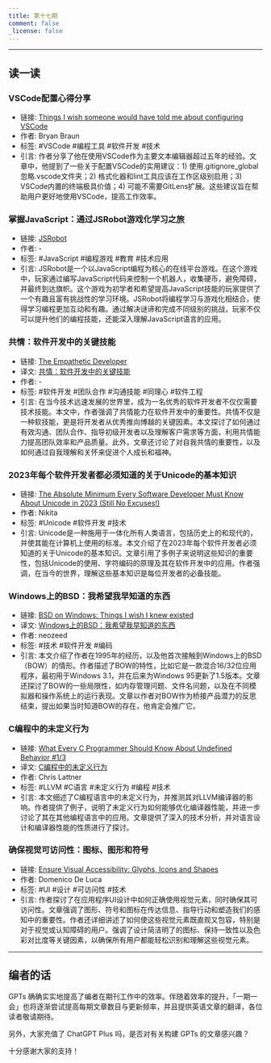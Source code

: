 ```yaml
---
title: 第十七期
comment: false
_license: false
---
```


---

## 读一读

### VSCode配置心得分享

- 链接: [Things I wish someone would have told me about configuring VSCode](https://www.bryanbraun.com/2023/08/10/things-i-wish-someone-would-have-told-me-about-configuring-vscode/)
- 作者: Bryan Braun
- 标签: #VSCode #编程工具 #软件开发 #技术
- 引言: 作者分享了他在使用VSCode作为主要文本编辑器超过五年的经验。文章中，他提到了一些关于配置VSCode的实用建议：1) 使用.gitignore_global忽略.vscode文件夹；2) 格式化器和lint工具应该在工作区级别启用；3) VSCode内置的终端极具价值；4) 可能不需要GitLens扩展。这些建议旨在帮助用户更好地使用VSCode，提高工作效率。

### 掌握JavaScript：通过JSRobot游戏化学习之旅

- 链接: [JSRobot](https://lab.reaal.me/jsrobot/)
- 作者: -
- 标签: #JavaScript #编程游戏 #教育 #技术应用
- 引言: JSRobot是一个以JavaScript编程为核心的在线平台游戏。在这个游戏中，玩家通过编写JavaScript代码来控制一个机器人，收集硬币，避免障碍，并最终到达旗帜。这个游戏为初学者和希望提高JavaScript技能的玩家提供了一个有趣且富有挑战性的学习环境。JSRobot将编程学习与游戏化相结合，使得学习编程更加互动和有趣。通过解决谜谛和完成不同级别的挑战，玩家不仅可以提升他们的编程技能，还能深入理解JavaScript语言的应用。

### 共情：软件开发中的关键技能

- 链接: [The Empathetic Developer](https://digma.ai/blog/the-empathetic-developer/)
- 译文: [共情：软件开发中的关键技能]([https://endermio.notion.site/541546840e1d4c86b935196cb5f0b2bf](https://www.notion.so/541546840e1d4c86b935196cb5f0b2bf?pvs=21))
- 作者: -
- 标签: #软件开发 #团队合作 #沟通技能 #同理心 #软件工程
- 引言: 在当今技术远速发展的世界里，成为一名优秀的软件开发者不仅仅需要技术技能。本文中，作者强调了共情能力在软件开发中的重要性。共情不仅是一种软技能，更是将开发者从优秀推向博越的关键因素。本文探讨了如何通过有效沟通、团队合作、指导初级开发者以及理解客户需求等方面，利用共情能力提高团队效率和产品质量。此外，文章还讨论了对自我共情的重要性，以及如何通过自我理解和关怀来促进个人成长和福神。

### 2023年每个软件开发者都必须知道的关于Unicode的基本知识

- 链接: [The Absolute Minimum Every Software Developer Must Know About Unicode in 2023 (Still No Excuses!)](https://blog.xinshijiededa.men/unicode/)
- 作者: Nikita
- 标签: #Unicode #软件开发 #技术
- 引言: Unicode是一种施用于一体化所有人类语言，包括历史上的和现代的，并使其能在计算机上使用的标准。本文介绍了在2023年每个软件开发者必须知道的关于Unicode的基本知识。文章引用了多例子来说明这些知识的重要性，包括Unicode的使用、字符编码的原理及其在软件开发中的应用。作者强调，在当今的世界，理解这些基本知识是每位开发者的必备技能。

### Windows上的BSD：我希望我早知道的东西

- 链接: [BSD on Windows: Things I wish I knew existed](https://virtuallyfun.com/2023/12/08/bsd-on-windows-things-i-wish-i-knew-existed/)
- 译文: [Windows上的BSD：我希望我早知道的东西]([https://endermio.notion.site/Windows-BSD-cc92f0a3bf644764929776e70bba25e1](https://www.notion.so/cc92f0a3bf644764929776e70bba25e1?pvs=21))
- 作者: neozeed
- 标签: #技术 #软件开发 #编码
- 引言: 本文介绍了作者在1995年的经历，以及他首次接触到Windows上的BSD（BOW）的情形。作者描述了BOW的特性，比如它是一款混合16/32位应用程序，最初用于Windows 3.1，并在后来为Windows 95更新了1.5版本。文章还探讨了BOW的一些局限性，如内存管理问题、文件名问题，以及在不同模拟器和操作系统上的运行表现。文章以作者对BOW作为桥接产品潜力的反思结束，提出如果当时知道BOW的存在，他肯定会推广它。

### C编程中的未定义行为

- 链接: [What Every C Programmer Should Know About Undefined Behavior #1/3](https://blog.llvm.org/2011/05/what-every-c-programmer-should-know.html)
- 译文: [C编程中的未定义行为]([https://endermio.notion.site/C-1-3-7f69218e135e4c0bb357cf096bc40b2e](https://www.notion.so/C-1-3-7f69218e135e4c0bb357cf096bc40b2e?pvs=21))
- 作者: Chris Lattner
- 标签: #LLVM #C语言 #未定义行为 #编程 #技术
- 引言: 本文细述了C编程语言中的未定义行为，并推测其对LLVM编译器的影响。作者提供了例子，说明了未定义行为如何能够优化编译器性能，并进一步讨论了其在其他编程语言中的应用。文章提供了深入的技术分析，并对语言设计和编译器性能的性质进行了探讨。

### 确保视觉可访问性：图标、图形和符号

- 链接: [Ensure Visual Accessibility: Glyphs, Icons and Shapes](https://www.createwithswift.com/ensure-visual-accessibility-glyphs-icons-and-symbols/)
- 作者: Domenico De Luca
- 标签: #UI #设计 #可访问性 #技术
- 引言: 作者探讨了在应用程序UI设计中如何正确使用视觉元素，同时确保其可访问性。文章强调了图形、符号和图标在传达信息、指导行动和塑造我们的感知中的重要性。作者还详细讲述了如何使这些视觉元素既直观又包容，特别是对于视觉或认知障碍的用户。强调了设计简洁明了的图标、保持一致性以及色彩对比度等关键因素，以确保所有用户都能轻松识别和理解这些视觉元素。

---

## 编者的话

GPTs 确确实实地提高了编者在期刊工作中的效率。伴随着效率的提升，「一期一会」也将逐渐尝试提高每期文章数目与更新频率，并且提供英语文章的翻译，各位读者敬请期待。

另外，大家充值了 ChatGPT Plus 吗，是否对有关构建 GPTs  的文章感兴趣？

十分感谢大家的支持！